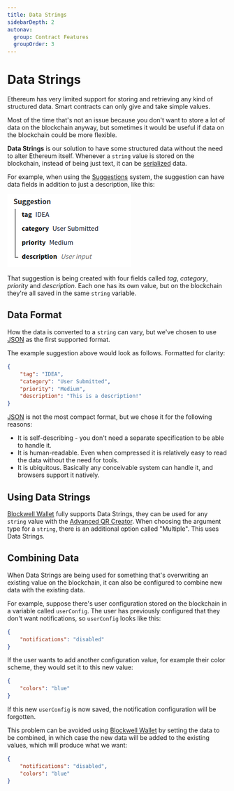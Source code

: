 ```yaml
---
title: Data Strings
sidebarDepth: 2
autonav:
  group: Contract Features
  groupOrder: 3
---
```


# Data Strings

Ethereum has very limited support for storing and retrieving any kind of structured data.
Smart contracts can only give and take simple values.

Most of the time that's not an issue because you don't want to store a lot of data on the
blockchain anyway, but sometimes it would be useful if data on the blockchain could be
more flexible.

**Data Strings** is our solution to have some structured data without the need to alter
Ethereum itself. Whenever a `string` value is stored on the blockchain, instead of being
just text, it can be [serialized](https://en.wikipedia.org/wiki/Serialization) data.

For example, when using the [Suggestions](./suggestions.md) system, the suggestion can
have data fields in addition to just a description, like this:

![Suggestion with Data Strings](./img/suggestion-data-strings.png)

That suggestion is being created with four fields called *tag*, *category*, *priority*
and *description*. Each one has its own value, but on the blockchain they're all saved
in the same `string` variable.

## Data Format

How the data is converted to a `string` can vary, but we've chosen to use 
[JSON](https://en.wikipedia.org/wiki/JSON) as the first supported format. 

The example suggestion above would look as follows. Formatted for clarity:

```json
{
    "tag": "IDEA",
    "category": "User Submitted",
    "priority": "Medium",
    "description": "This is a description!"
}
```

[JSON](https://en.wikipedia.org/wiki/JSON) is not the most compact format, but we
chose it for the following reasons:

- It is self-describing - you don't need a separate specification to be able to
  handle it.
- It is human-readable. Even when compressed it is relatively easy to read the data without
  the need for tools.
- It is ubiquitous. Basically any conceivable system can handle it, and browsers support
  it natively.
  
## Using Data Strings

[Blockwell Wallet](../qr) fully supports Data Strings, they can be used for any `string`
value with the [Advanced QR Creator](https://qr.blockwell.ai/code/advanced). When
choosing the argument type for a `string`, there is an additional option called
"Multiple". This uses Data Strings.

## Combining Data

When Data Strings are being used for something that's overwriting an existing value
on the blockchain, it can also be configured to combine new data with the existing
data.

For example, suppose there's user configuration stored on the blockchain in a variable
called `userConfig`. The user has previously configured that they don't want
notifications, so `userConfig` looks like this:

```json
{
    "notifications": "disabled"
}
```

If the user wants to add another configuration value, for example their color scheme,
they would set it to this new value:

```json
{
    "colors": "blue"
}
```

If this new `userConfig` is now saved, the notification configuration will be forgotten.

This problem can be avoided using [Blockwell Wallet](../qr) by setting the data to be
combined, in which case the new data will be added to the existing values, which will
produce what we want:

```json
{
    "notifications": "disabled",
    "colors": "blue"
}
```

